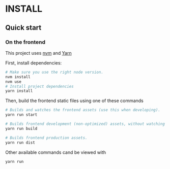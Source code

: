 # INSTALL

## Quick start

### On the frontend

This project uses [nvm](https://github.com/creationix/nvm) and [Yarn](https://yarnpkg.com/lang/en/)

First, install dependencies:

```sh
# Make sure you use the right node version.
nvm install
nvm use
# Install project dependencies
yarn install
```

Then, build the frontend static files using one of these commands

```sh
# Builds and watches the frontend assets (use this when developing).
yarn run start

# Builds frontend development (non-optimized) assets, without watching
yarn run build

# Builds frontend production assets.
yarn run dist
```

Other available commands cand be viewed with

```sh
yarn run
```
